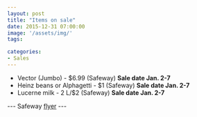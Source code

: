 ```yaml
---
layout: post
title: "Items on sale"
date: 2015-12-31 07:00:00
image: '/assets/img/'
tags:

categories:
- Sales
---
```




- Vector (Jumbo) - $6.99 (Safeway) **Sale date Jan. 2-7**
- Heinz beans or Alphagetti - $1 (Safeway) **Sale date Jan. 2-7**
- Lucerne milk - 2 L/$2 (Safeway) **Sale date Jan. 2-7**


--- Safeway [flyer](https://www.safeway.ca/flyer) ---
